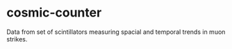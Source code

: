 # cosmic-counter
Data from set of scintillators measuring spacial and temporal trends in muon strikes.
